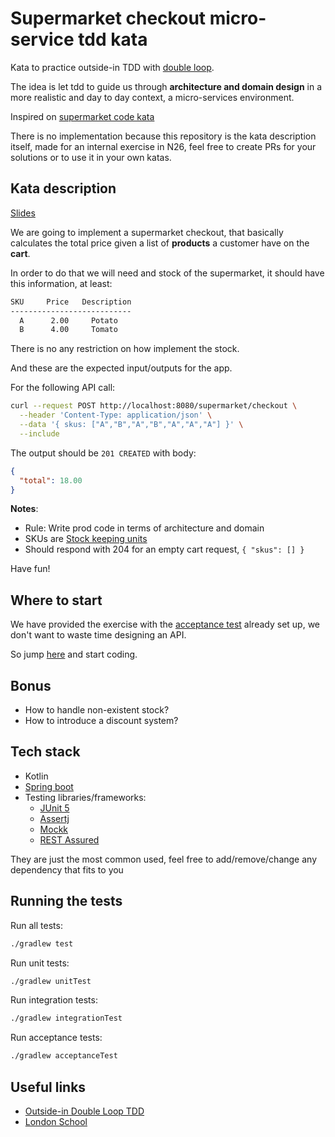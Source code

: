 # Supermarket checkout micro-service tdd kata

Kata to practice outside-in TDD with [double loop](http://coding-is-like-cooking.info/2013/04/outside-in-development-with-double-loop-tdd/). 

The idea is let tdd to guide us through **architecture and domain design** in a more realistic and day to day context, a
 micro-services environment.

Inspired on [supermarket code kata](http://codekata.com/kata/kata01-supermarket-pricing/)

There is no implementation because this repository is the kata description itself, made for an internal exercise in N26,
 feel free to create PRs for your solutions or to use it in your own katas.

## Kata description

[Slides](https://slides.com/albertllousasortiz-1/supermarket-checkout-kata)

We are going to implement a supermarket checkout, that basically calculates the total price given a list of **products** a
 customer have on the **cart**.
   
In order to do that we will need and stock of the supermarket, it should have this information, at least:

```bash
SKU     Price   Description 
---------------------------
  A      2.00     Potato 
  B      4.00     Tomato
```

There is no any restriction on how implement the stock. 

And these are the expected input/outputs for the app.

For the following API call:

```bash
curl --request POST http://localhost:8080/supermarket/checkout \
  --header 'Content-Type: application/json' \
  --data '{ skus: ["A","B","A","B","A","A","A"] }' \
  --include
```

The output should be `201 CREATED` with body:

```json
{
  "total": 18.00
}
```
   
**Notes**: 
* Rule: Write prod code in terms of architecture and domain
* SKUs are [Stock keeping units](https://en.wikipedia.org/wiki/Stock_keeping_unit)
* Should respond with 204 for an empty cart request, `{ "skus": [] }` 

Have fun!

## Where to start

We have provided the exercise with the [acceptance test](./src/test/kotlin/de/tech26/supermarket/acceptance/CalculateCartTotalAcceptanceTest.kt) already
 set up, we don't want to waste time designing an API.

So jump [here](./src/test/kotlin/de/tech26/supermarket/changemeplease/ChangeMeControllerTest.kt) and start coding.

## Bonus

- How to handle non-existent stock?
- How to introduce a discount system?

## Tech stack

* Kotlin
* [Spring boot](https://spring.io/projects/spring-boot)
* Testing libraries/frameworks:
    * [JUnit 5](https://junit.org/junit5/docs/current/user-guide/)
    * [Assertj](https://joel-costigliola.github.io/assertj/)
    * [Mockk](https://mockk.io/)
    * [REST Assured](http://rest-assured.io/)
    
They are just the most common used, feel free to add/remove/change any dependency that fits to you

## Running the tests

Run all tests:
```bash
./gradlew test
```

Run unit tests:
```bash
./gradlew unitTest
```

Run integration tests:
```bash
./gradlew integrationTest
```

Run acceptance tests:
```bash
./gradlew acceptanceTest
```

## Useful links

- [Outside-in Double Loop TDD](http://coding-is-like-cooking.info/2013/04/outside-in-development-with-double-loop-tdd/)
- [London School](https://www.slideshare.net/pkofler/outsidein-test-driven-development-the-london-school-of-tdd)

